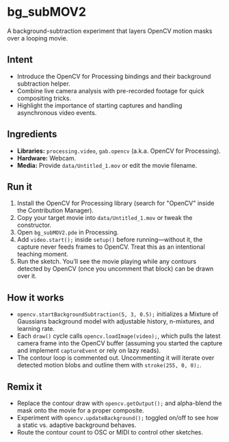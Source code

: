 # bg_subMOV2

A background-subtraction experiment that layers OpenCV motion masks over a looping movie.

## Intent
- Introduce the OpenCV for Processing bindings and their background subtraction helper.
- Combine live camera analysis with pre-recorded footage for quick compositing tricks.
- Highlight the importance of starting captures and handling asynchronous video events.

## Ingredients
- **Libraries:** `processing.video`, `gab.opencv` (a.k.a. OpenCV for Processing).
- **Hardware:** Webcam.
- **Media:** Provide `data/Untitled_1.mov` or edit the movie filename.

## Run it
1. Install the OpenCV for Processing library (search for "OpenCV" inside the Contribution Manager).
2. Copy your target movie into `data/Untitled_1.mov` or tweak the constructor.
3. Open `bg_subMOV2.pde` in Processing.
4. Add `video.start();` inside `setup()` before running—without it, the capture never feeds frames to OpenCV. Treat this as an intentional teaching moment.
5. Run the sketch. You’ll see the movie playing while any contours detected by OpenCV (once you uncomment that block) can be drawn over it.

## How it works
- `opencv.startBackgroundSubtraction(5, 3, 0.5);` initializes a Mixture of Gaussians background model with adjustable history, n-mixtures, and learning rate.
- Each `draw()` cycle calls `opencv.loadImage(video);`, which pulls the latest camera frame into the OpenCV buffer (assuming you started the capture and implement `captureEvent` or rely on lazy reads).
- The contour loop is commented out. Uncommenting it will iterate over detected motion blobs and outline them with `stroke(255, 0, 0);`.

## Remix it
- Replace the contour draw with `opencv.getOutput();` and alpha-blend the mask onto the movie for a proper composite.
- Experiment with `opencv.updateBackground();` toggled on/off to see how a static vs. adaptive background behaves.
- Route the contour count to OSC or MIDI to control other sketches.
